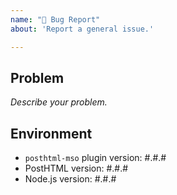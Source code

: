 ```yaml
---
name: "🐛 Bug Report"
about: 'Report a general issue.'

---
```


## Problem

_Describe your problem._

## Environment

- `posthtml-mso` plugin version: #.#.#
- PostHTML version: #.#.#
- Node.js version: #.#.#
